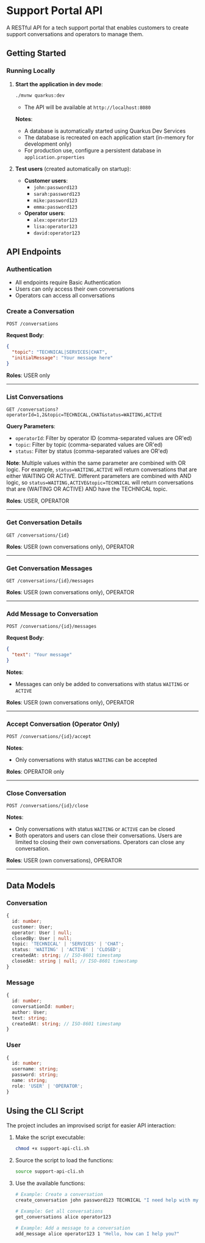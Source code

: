 # Support Portal API

A RESTful API for a tech support portal that enables customers to create support conversations and operators to manage them.

## Getting Started

### Running Locally

1. **Start the application in dev mode**:
   ```bash
   ./mvnw quarkus:dev
   ```
   - The API will be available at `http://localhost:8080`
   
   **Notes**:
   - A database is automatically started using Quarkus Dev Services
   - The database is recreated on each application start (in-memory for development only)
   - For production use, configure a persistent database in `application.properties`

2. **Test users** (created automatically on startup):
   - **Customer users**:
     - `john:password123`
     - `sarah:password123`
     - `mike:password123`
     - `emma:password123`
   - **Operator users**:
     - `alex:operator123`
     - `lisa:operator123`
     - `david:operator123`

## API Endpoints

### Authentication
- All endpoints require Basic Authentication
- Users can only access their own conversations
- Operators can access all conversations

### Create a Conversation
```
POST /conversations
```
**Request Body**:
```json
{
  "topic": "TECHNICAL|SERVICES|CHAT",
  "initialMessage": "Your message here"
}
```
**Roles**: USER only

---

### List Conversations
```
GET /conversations?operatorId=1,2&topic=TECHNICAL,CHAT&status=WAITING,ACTIVE
```
**Query Parameters**:
- `operatorId`: Filter by operator ID (comma-separated values are OR'ed)
- `topic`: Filter by topic (comma-separated values are OR'ed)
- `status`: Filter by status (comma-separated values are OR'ed)

**Note**: Multiple values within the same parameter are combined with OR logic. For example, `status=WAITING,ACTIVE` will return conversations that are either WAITING OR ACTIVE. Different parameters are combined with AND logic, so `status=WAITING,ACTIVE&topic=TECHNICAL` will return conversations that are (WAITING OR ACTIVE) AND have the TECHNICAL topic.

**Roles**: USER, OPERATOR

---

### Get Conversation Details
```
GET /conversations/{id}
```
**Roles**: USER (own conversations only), OPERATOR

---

### Get Conversation Messages
```
GET /conversations/{id}/messages
```
**Roles**: USER (own conversations only), OPERATOR

---

### Add Message to Conversation
```
POST /conversations/{id}/messages
```
**Request Body**:
```json
{
  "text": "Your message"
}
```
**Notes**:
- Messages can only be added to conversations with status `WAITING` or `ACTIVE`

**Roles**: USER (own conversations only), OPERATOR

---

### Accept Conversation (Operator Only)
```
POST /conversations/{id}/accept
```
**Notes**:
- Only conversations with status `WAITING` can be accepted

**Roles**: OPERATOR only

---

### Close Conversation
```
POST /conversations/{id}/close
```
**Notes**:
- Only conversations with status `WAITING` or `ACTIVE` can be closed
- Both operators and users can close their conversations. Users are limited to closing their own conversations. Operators can close any conversation.

**Roles**: USER (own conversations), OPERATOR

---

## Data Models

### Conversation
```typescript
{
  id: number;
  customer: User;
  operator: User | null;
  closedBy: User | null;
  topic: 'TECHNICAL' | 'SERVICES' | 'CHAT';
  status: 'WAITING' | 'ACTIVE' | 'CLOSED';
  createdAt: string; // ISO-8601 timestamp
  closedAt: string | null; // ISO-8601 timestamp
}
```

### Message
```typescript
{
  id: number;
  conversationId: number;
  author: User;
  text: string;
  createdAt: string; // ISO-8601 timestamp
}
```

### User
```typescript
{
  id: number;
  username: string;  
  password: string;  
  name: string;      
  role: 'USER' | 'OPERATOR';
}
```

## Using the CLI Script

The project includes an improvised script for easier API interaction:

1. Make the script executable:
   ```bash
   chmod +x support-api-cli.sh
   ```

2. Source the script to load the functions:
   ```bash
   source support-api-cli.sh
   ```

3. Use the available functions:
   ```bash
   # Example: Create a conversation
   create_conversation john password123 TECHNICAL "I need help with my account"
   
   # Example: Get all conversations
   get_conversations alice operator123
   
   # Example: Add a message to a conversation
   add_message alice operator123 1 "Hello, how can I help you?"
   ```
